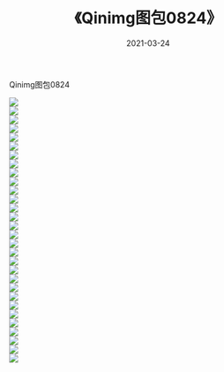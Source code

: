 ﻿---
layout: post
title:  《Qinimg图包0824》
date:   2021-03-24
img: http://imgx.orgx.ga/Qinimg图包/Qinimg图包0824/000.jpg
categories: [美女, 清纯, 唯美]
---

Qinimg图包0824

 ![](http://imgx.orgx.ga/Qinimg图包/Qinimg图包0824/001.jpg) <br>![](http://imgx.orgx.ga/Qinimg图包/Qinimg图包0824/002.jpg) <br>![](http://imgx.orgx.ga/Qinimg图包/Qinimg图包0824/003.jpg) <br>![](http://imgx.orgx.ga/Qinimg图包/Qinimg图包0824/004.jpg) <br>![](http://imgx.orgx.ga/Qinimg图包/Qinimg图包0824/005.jpg) <br>![](http://imgx.orgx.ga/Qinimg图包/Qinimg图包0824/006.jpg) <br>![](http://imgx.orgx.ga/Qinimg图包/Qinimg图包0824/007.jpg) <br>![](http://imgx.orgx.ga/Qinimg图包/Qinimg图包0824/008.jpg) <br>![](http://imgx.orgx.ga/Qinimg图包/Qinimg图包0824/009.jpg) <br>![](http://imgx.orgx.ga/Qinimg图包/Qinimg图包0824/010.jpg) <br>![](http://imgx.orgx.ga/Qinimg图包/Qinimg图包0824/011.jpg) <br>![](http://imgx.orgx.ga/Qinimg图包/Qinimg图包0824/012.jpg) <br>![](http://imgx.orgx.ga/Qinimg图包/Qinimg图包0824/013.jpg) <br>![](http://imgx.orgx.ga/Qinimg图包/Qinimg图包0824/014.jpg) <br>![](http://imgx.orgx.ga/Qinimg图包/Qinimg图包0824/015.jpg) <br>![](http://imgx.orgx.ga/Qinimg图包/Qinimg图包0824/016.jpg) <br>![](http://imgx.orgx.ga/Qinimg图包/Qinimg图包0824/017.jpg) <br>![](http://imgx.orgx.ga/Qinimg图包/Qinimg图包0824/018.jpg) <br>![](http://imgx.orgx.ga/Qinimg图包/Qinimg图包0824/019.jpg) <br>![](http://imgx.orgx.ga/Qinimg图包/Qinimg图包0824/020.jpg) <br>![](http://imgx.orgx.ga/Qinimg图包/Qinimg图包0824/021.jpg) <br>![](http://imgx.orgx.ga/Qinimg图包/Qinimg图包0824/022.jpg) <br>![](http://imgx.orgx.ga/Qinimg图包/Qinimg图包0824/023.jpg) <br>![](http://imgx.orgx.ga/Qinimg图包/Qinimg图包0824/024.jpg) <br>![](http://imgx.orgx.ga/Qinimg图包/Qinimg图包0824/025.jpg) <br>![](http://imgx.orgx.ga/Qinimg图包/Qinimg图包0824/026.jpg) <br>![](http://imgx.orgx.ga/Qinimg图包/Qinimg图包0824/027.jpg) <br>![](http://imgx.orgx.ga/Qinimg图包/Qinimg图包0824/028.jpg) <br>![](http://imgx.orgx.ga/Qinimg图包/Qinimg图包0824/029.jpg) <br>![](http://imgx.orgx.ga/Qinimg图包/Qinimg图包0824/030.jpg) <br>